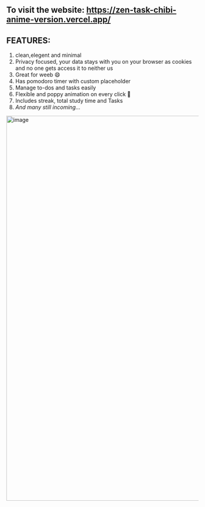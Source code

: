 To visit the website:
https://zen-task-chibi-anime-version.vercel.app/
--
**FEATURES:**
--
 1. clean,elegent and minimal  
 2. Privacy focused, your data stays with you on your browser as cookies and no one gets access it to neither us  
 3. Great for weeb 😄  
 4. Has pomodoro timer with custom placeholder  
 5. Manage to-dos and tasks easily  
 6. Flexible and poppy animation on every click 💮  
 7. Includes streak, total study time and Tasks
 8. *And many still incoming...*
<img width="1706" height="1006" alt="image" src="https://github.com/user-attachments/assets/fe1fff44-c880-4082-80fc-7111cb4fbacc" />
